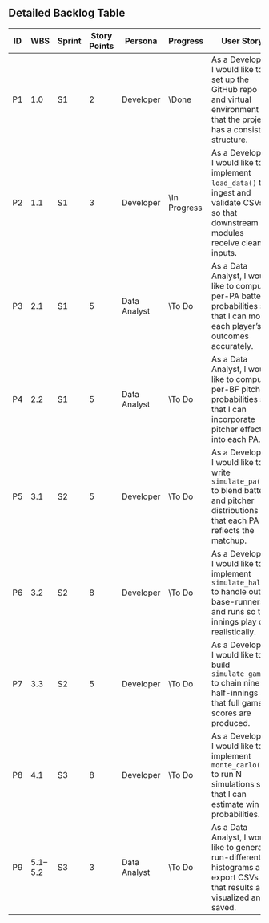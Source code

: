 ## Detailed Backlog Table

| ID | WBS     | Sprint | Story Points | Persona      | Progress         | User Story                                                                                                                                 | Links                                                                                                            |
| -- | ------- | ------ | ------------ | ------------ | ---------------- | ------------------------------------------------------------------------------------------------------------------------------------------ | ---------------------------------------------------------------------------------------------------------------- |
| P1 | 1.0     | S1     | 2            | Developer    | \Done        | As a Developer, I would like to set up the GitHub repo and virtual environment so that the project has a consistent structure.             | [wbs.md#1.0-data-preparation](wbs.md#1.0-data-preparation), [roadmap.md#week-1](roadmap.md#week-1)               |
| P2 | 1.1     | S1     | 3            | Developer    | \In Progress | As a Developer, I would like to implement `load_data()` to ingest and validate CSVs so that downstream modules receive clean inputs.       | [functional-specs.md#5-acceptance-criteria](functional-specs.md#5-acceptance-criteria), [wbs.md#1.1](wbs.md#1.1) |
| P3 | 2.1     | S1     | 5            | Data Analyst | \To Do       | As a Data Analyst, I would like to compute per-PA batter probabilities so that I can model each player’s outcomes accurately.              | [functional-specs.md#2-objectives](functional-specs.md#2-objectives), [wbs.md#2.1](wbs.md#2.1)                   |
| P4 | 2.2     | S1     | 5            | Data Analyst | \To Do       | As a Data Analyst, I would like to compute per-BF pitcher probabilities so that I can incorporate pitcher effects into each PA.            | [functional-specs.md#2-objectives](functional-specs.md#2-objectives), [wbs.md#2.2](wbs.md#2.2)                   |
| P5 | 3.1     | S2     | 5            | Developer    | \To Do       | As a Developer, I would like to write `simulate_pa()` to blend batter and pitcher distributions so that each PA reflects the matchup.      | [wbs.md#3.1](wbs.md#3.1), [roadmap.md#week-2](roadmap.md#week-2)                                                 |
| P6 | 3.2     | S2     | 8            | Developer    | \To Do       | As a Developer, I would like to implement `simulate_half()` to handle outs, base-runners, and runs so that innings play out realistically. | [wbs.md#3.2](wbs.md#3.2), [roadmap.md#week-2](roadmap.md#week-2)                                                 |
| P7 | 3.3     | S2     | 5            | Developer    | \To Do       | As a Developer, I would like to build `simulate_game()` to chain nine half-innings so that full game scores are produced.                  | [wbs.md#3.3](wbs.md#3.3), [roadmap.md#week-2](roadmap.md#week-2)                                                 |
| P8 | 4.1     | S3     | 8            | Developer    | \To Do       | As a Developer, I would like to implement `monte_carlo()` to run N simulations so that I can estimate win probabilities.                   | [wbs.md#4.1](wbs.md#4.1), [roadmap.md#week-3](roadmap.md#week-3)                                                 |
| P9 | 5.1–5.2 | S3     | 3            | Data Analyst | \To Do       | As a Data Analyst, I would like to generate run-differential histograms and export CSVs so that results are visualized and saved.          | [wbs.md#5.1](wbs.md#5.1), [wbs.md#5.2](wbs.md#5.2), [roadmap.md#week-3](roadmap.md#week-3)                       |
